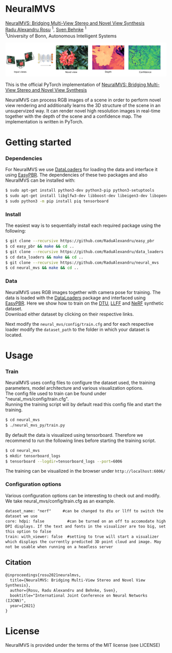 # NeuralMVS 




<!-- ### [Project Page](https://www.ais.uni-bonn.de/videos/RSS_2020_Rosu/) | [Video](https://www.youtube.com/watch?v=503Z5Vw9a90) | [Paper](https://www.ais.uni-bonn.de/videos/RSS_2020_Rosu/RSS_2020_Rosu.pdf) -->

[NeuralMVS: Bridging Multi-View Stereo and Novel View Synthesis](https://arxiv.org/abs/2108.03880)  
 [Radu Alexandru Rosu](https://www.ais.uni-bonn.de/%7Erosu/) <sup>1</sup>,
 [Sven Behnke](https://www.ais.uni-bonn.de/behnke/) <sup>1</sup>
 <br>
 <sup>1</sup>University of Bonn, Autonomous Intelligent Systems
   

<p align="middle">
  <img src="imgs/teaser.png" width="850" />
</p>

This is the official PyTorch implementation of [NeuralMVS: Bridging Multi-View Stereo and Novel View Synthesis](https://arxiv.org/abs/2108.03880) 

NeuralMVS can process RGB images of a scene in order to perform novel view rendering and additionally learns the 3D structure of the scene in an unsupervized way. It can render novel high resolution images in real-time together with the depth of the scene and a confidence map. The implementation is written in PyTorch.

# Getting started 


### Dependencies 

For NeuralMVS we use [DataLoaders] for loading the data and interface it using [EasyPBR]. The dependencies of these two packages and also NeuralMVS can be installed with:

```sh
$ sudo apt-get install python3-dev python3-pip python3-setuptools 
$ sudo apt-get install libglfw3-dev libboost-dev libeigen3-dev libopencv-dev
$ sudo python3 -m pip install piq tensorboard
```



### Install

The easiest way is to sequentially install each required package using the following:

```sh
$ git clone --recursive https://github.com/RaduAlexandru/easy_pbr
$ cd easy_pbr && make && cd ..
$ git clone --recursive https://github.com/RaduAlexandru/data_loaders  
$ cd data_loaders && make && cd ..
$ git clone --recursive https://github.com/RaduAlexandru/neural_mvs
$ cd neural_mvs && make && cd ..
```

### Data 

NeuralMVS uses RGB images together with camera pose for training. The data is loaded with the [DataLoaders] package and interfaced using [EasyPBR]. Here we show how to train on the [DTU], [LLFF] and [NeRF] synthetic dataset.<br/>
Download either dataset by clicking on their respective links.

Next modify the `neural_mvs/config/train.cfg` and for each respective loader modify the `dataset_path` to the folder in which your dataset is located.



# Usage

### Train 

NeuralMVS uses config files to configure the dataset used, the training parameters, model architecture and various visualization options.<br/>
The config file used to train can be found under "neural_mvs/config/train.cfg".<br/>
Running the training script will by default read this config file and start the training.


```sh
$ cd neural_mvs
$ ./neural_mvs_py/train.py
```

By default the data is visualized using tensorboard. Therefore we recommend to run the following lines before starting the training script.

```sh
$ cd neural_mvs
$ mkdir tensorboard_logs
$ tensorboard --logdir=tensorboard_logs --port=6006
```

The training can be visualized in the browser under `http://localhost:6006/`


### Configuration options 

Various configuration options can be interesting to check out and modify. We take neural_mvs/config/train.cfg as an example. 

```
dataset_name: "nerf"     #can be changed to dtu or llff to switch the dataset we use
core: hdpi: false          #can be turned on an off to accomodate high DPI displays. If the text and fonts in the visualizer are too big, set this option to false
train: with_viewer: false  #setting to true will start a visualizer which displays the currently predicted 3D point cloud and image. May not be usable when running on a headless server
``` 

## Citation

```
@inproceedings{rosu2021neuralmvs,
  title={NeuralMVS: Bridging Multi-View Stereo and Novel View Synthesis},
  author={Rosu, Radu Alexandru and Behnke, Sven},
  booktitle="International Joint Conference on Neural Networks (IJCNN)",
  year={2021}
}

```





   [EasyPBR]: <https://github.com/RaduAlexandru/easy_pbr>
   [DataLoaders]: <https://github.com/RaduAlexandru/data_loaders>
   [DTU]: <https://drive.google.com/drive/folders/1PsT3uKwqHHD2bEEHkIXB99AlIjtmrEiR>
   [LLFF]: <https://drive.google.com/uc?id=16VnMcF1KJYxN9QId6TClMsZRahHNMW5g>
   [NeRF]: <https://drive.google.com/uc?id=18JxhpWD-4ZmuFKLzKlAw-w5PpzZxXOcG>










# License
NeuralMVS is provided under the terms of the MIT license (see LICENSE) 